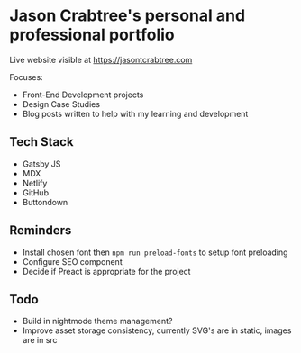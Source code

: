 # Jason Crabtree's personal and professional portfolio

Live website visible at <https://jasontcrabtree.com>

Focuses:

- Front-End Development projects
- Design Case Studies
- Blog posts written to help with my learning and development

## Tech Stack

- Gatsby JS
- MDX
- Netlify
- GitHub
- Buttondown

## Reminders

- Install chosen font then `npm run preload-fonts` to setup font preloading
- Configure SEO component
- Decide if Preact is appropriate for the project

## Todo

- Build in nightmode theme management?
- Improve asset storage consistency, currently SVG's are in static, images are in src
